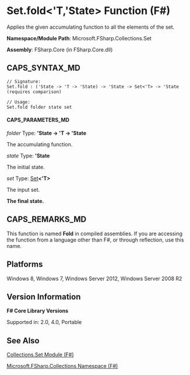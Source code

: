 # Set.fold<'T,'State> Function (F#)

Applies the given accumulating function to all the elements of the set.

**Namespace/Module Path**: Microsoft.FSharp.Collections.Set

**Assembly**: FSharp.Core (in FSharp.Core.dll)


## CAPS_SYNTAX_MD

```
// Signature:
Set.fold : ('State -> 'T -> 'State) -> 'State -> Set<'T> -> 'State (requires comparison)

// Usage:
Set.fold folder state set
```

#### CAPS_PARAMETERS_MD
*folder*
Type: **'State -&gt; 'T -&gt; 'State**


The accumulating function.


*state*
Type: **'State**


The initial state.


*set*
Type: [Set](http://msdn.microsoft.com/en-us/library/50cebdce-0cd7-4c5c-8ebc-f3a9e90b38d8)**&lt;'T&gt;**


The input set.



**The final state.**
## CAPS_REMARKS_MD
This function is named **Fold** in compiled assemblies. If you are accessing the function from a language other than F#, or through reflection, use this name.


## Platforms
Windows 8, Windows 7, Windows Server 2012, Windows Server 2008 R2


## Version Information
**F# Core Library Versions**

Supported in: 2.0, 4.0, Portable




## See Also
[Collections.Set Module &#40;F&#35;&#41;](Collections.Set+Module+%28F%23%29.md)

[Microsoft.FSharp.Collections Namespace &#40;F&#35;&#41;](Microsoft.FSharp.Collections+Namespace+%28F%23%29.md)


